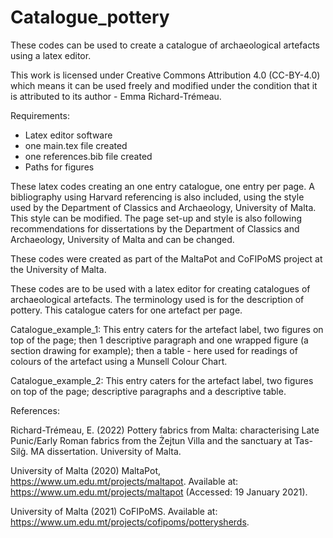 # Catalogue_pottery
These codes can be used to create a catalogue of archaeological artefacts using a latex editor. 

This work is licensed under Creative Commons Attribution 4.0 (CC-BY-4.0) which means it can be used freely and modified under the condition that it is attributed to its author - Emma Richard-Trémeau. 

Requirements: 
- Latex editor software
- one main.tex file created
- one references.bib file created
- Paths for figures

These latex codes creating an one entry catalogue, one entry per page. A bibliography using Harvard referencing is also included, using the style used by the Department of Classics and Archaeology, University of Malta. This style can be modified. The page set-up and style is also following recommendations for dissertations by the Department of Classics and Archaeology, University of Malta and can be changed.

These codes were created as part of the MaltaPot and CoFIPoMS project at the University of Malta. 

These codes are to be used with a latex editor for creating catalogues of archaeological artefacts. The terminology used is for the description of pottery. This catalogue caters for one artefact per page. 


Catalogue_example_1:
This entry caters for the artefact label, two figures on top of the page; then 1 descriptive paragraph and one wrapped figure (a section drawing for example); then a table - here used for readings of colours of the artefact using a Munsell Colour Chart. 

Catalogue_example_2: 
This entry caters for the artefact label, two figures on top of the page; descriptive paragraphs and a descriptive table. 





References: 

Richard-Trémeau, E. (2022) Pottery fabrics from Malta: characterising Late Punic/Early Roman fabrics from the Żejtun Villa and the sanctuary at Tas-Silġ. MA dissertation. University of Malta.

University of Malta (2020) MaltaPot, https://www.um.edu.mt/projects/maltapot. Available at: https://www.um.edu.mt/projects/maltapot (Accessed: 19 January 2021).

University of Malta (2021) CoFIPoMS. Available at: https://www.um.edu.mt/projects/cofipoms/potterysherds.

